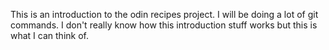 This is an introduction to the odin recipes project. I will be doing a lot of git commands. I don't really know how this introduction stuff works but this is what I can think of.